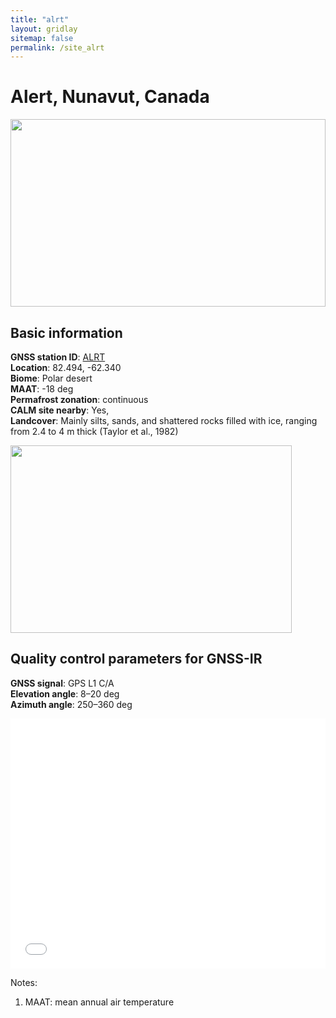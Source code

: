 ```yaml
---
title: "alrt"
layout: gridlay
sitemap: false
permalink: /site_alrt
---
```


# Alert, Nunavut, Canada

<!-- site basic information -->
<div markdown="0" id="photo" class="col-sm-4">
    <img src="{{ site.url }}{{ site.baseurl }}/photos/alrt.jpg" width="100%" height="300px">
</div>

## Basic information
**GNSS station ID**:        [ALRT](https://webapp.geod.nrcan.gc.ca/geod/data-donnees/station/report-rapport.php?id=M029001)            
**Location**:               82.494, -62.340 <br/>
**Biome**:                  Polar desert <br/>
**MAAT**:                   -18 deg <br/>
**Permafrost zonation**:    continuous <br/>
**CALM site nearby**:       Yes, <br/>
**Landcover**:              Mainly silts, sands, and shattered rocks filled with ice, ranging from 2.4 to 4 m thick (Taylor et al., 1982) <br/>



<!-- GNSS-IR parameters -->
<div markdown="0" id="ffz-map">
    <img src="{{ site.url }}{{ site.baseurl }}/ffz/alrt.jpg" width="450" height="300px">
</div>

## Quality control parameters for GNSS-IR
**GNSS signal**:            GPS L1 C/A <br/>
**Elevation angle**:        8–20 deg <br/>
**Azimuth angle**:          250–360 deg <br/>



<!-- GNSS-IR measurements of surface elevation changes -->
<iframe height="400" width="100%" frameborder="0" src="{{ site.url }}{{ site.baseurl }}/maps/alrt.html"></iframe>

Notes:
1. MAAT: mean annual air temperature




